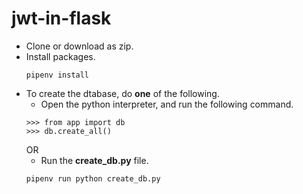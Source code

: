 # jwt-in-flask
 
- Clone or download as zip.
- Install packages.
    ```
    pipenv install
    ```
- To create the dtabase, do **one** of the following.
    - Open the python interpreter, and run the following command.
    ```
    >>> from app import db
    >>> db.create_all()
    ```
    OR
    - Run the **create_db.py** file.
    ```
    pipenv run python create_db.py
    ```